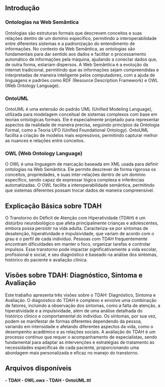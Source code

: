 ## Introdução

### Ontologias na Web Semântica

Ontologias são estruturas formais que descrevem conceitos e suas relações dentro de um domínio específico, permitindo a interoperabilidade entre diferentes sistemas e a padronização do entendimento de informações. No contexto da Web Semântica, as ontologias são fundamentais para dar sentido aos dados e facilitar o processamento automático de informações pela máquina, ajudando a conectar dados que, de outra forma, estariam dispersos. A Web Semântica é a evolução da internet tradicional, permitindo que as informações sejam compreendidas e interpretadas de maneira inteligente pelos computadores, com a ajuda de linguagens e padrões como RDF (Resource Description Framework) e OWL (Web Ontology Language).

### OntoUML

OntoUML é uma extensão do padrão UML (Unified Modeling Language), utilizada para modelagem conceitual de sistemas complexos com base em teorias ontológicas formais. Ele é especialmente projetado para representar aspectos da realidade de maneira precisa, seguindo princípios da Ontologia Formal, como a Teoria UFO (Unified Foundational Ontology). OntoUML facilita a criação de modelos mais expressivos, permitindo capturar melhor as nuances e relações entre conceitos.

### OWL (Web Ontology Language)

O OWL é uma linguagem de marcação baseada em XML usada para definir ontologias na Web Semântica. Ele permite descrever de forma rigorosa os conceitos, propriedades, e suas inter-relações dentro de um domínio específico, sendo capaz de expressar lógica complexa e inferências automatizadas. O OWL facilita a interoperabilidade semântica, permitindo que sistemas diferentes possam trocar dados de maneira compreensível.

## Explicação Básica sobre TDAH

O Transtorno do Déficit de Atenção com Hiperatividade (TDAH) é um distúrbio neurobiológico que afeta principalmente crianças e adolescentes, embora possa persistir na vida adulta. Caracteriza-se por sintomas de desatenção, hiperatividade e impulsividade, que variam de acordo com o grau e o perfil de cada indivíduo. Pessoas com TDAH frequentemente encontram dificuldades em manter o foco, organizar tarefas e controlar impulsos. Esse transtorno pode impactar significativamente a vida escolar, profissional e social, e seu diagnóstico é baseado na análise dos sintomas, histórico do paciente e avaliação clínica.

## Visões sobre TDAH: Diagnóstico, Sintoma e Avaliação

Este trabalho apresenta três visões sobre o TDAH: Diagnóstico, Sintoma e Avaliação. O diagnóstico do TDAH é complexo e envolve uma combinação de fatores, incluindo a observação dos sintomas, como a falta de atenção, a hiperatividade e a impulsividade, além de uma análise detalhada do histórico clínico e comportamental do indivíduo. Os sintomas, por sua vez, podem se manifestar de formas diferentes dependendo da pessoa, variando em intensidade e afetando diferentes aspectos da vida, como o desempenho acadêmico e as relações sociais. A avaliação do TDAH é um processo contínuo que requer o acompanhamento de especialistas, sendo fundamental para adaptar as intervenções e estratégias de tratamento às necessidades específicas de cada paciente, proporcionando uma abordagem mais personalizada e eficaz no manejo do transtorno.

## Arquivos disponíveis

**- TDAH - OWL.owx**
**- TDAH - OntoUML.ttl**
